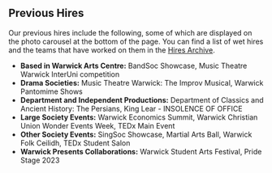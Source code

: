 ## Previous Hires

Our previous hires include the following, some of which are displayed on the photo carousel at the bottom of the page.
You can find a list of wet hires and the teams that have worked on them in the [Hires Archive](/hires/archive).

* **Based in Warwick Arts Centre:** BandSoc Showcase, Music Theatre Warwick InterUni competition
* **Drama Societies:** Music Theatre Warwick: The Improv Musical, Warwick Pantomime Shows
* **Department and Independent Productions:** Department of Classics and Ancient History: The Persians, King Lear - INSOLENCE OF OFFICE
* **Large Society Events:** Warwick Economics Summit, Warwick Christian Union Wonder Events Week, TEDx Main Event
* **Other Society Events:** SingSoc Showcase, Martial Arts Ball, Warwick Folk Ceilidh, TEDx Student Salon
* **Warwick Presents Collaborations:** Warwick Student Arts Festival, Pride Stage 2023